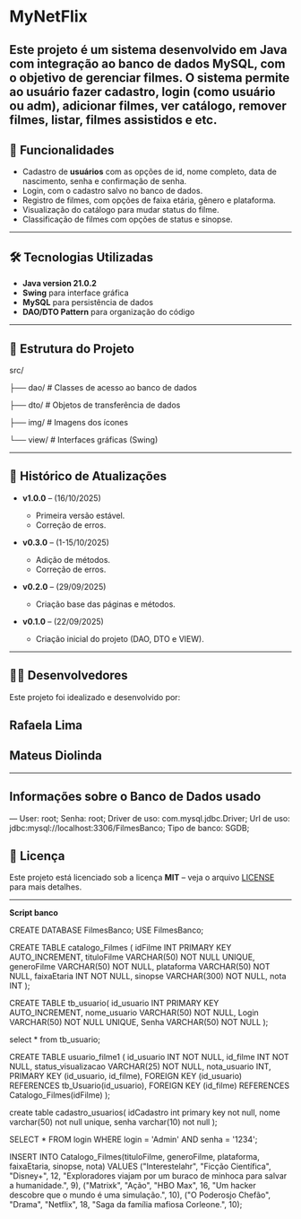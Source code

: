 # MyNetFlix




Este projeto é um sistema desenvolvido em **Java** com integração ao banco de dados **MySQL**, com o objetivo de gerenciar filmes. O sistema permite ao usuário fazer cadastro, login (como usuário ou adm), adicionar filmes, ver catálogo, remover filmes, listar,  filmes assistidos e etc. 
---




## 🚀 Funcionalidades




- Cadastro de **usuários** com as opções de id, nome completo, data de nascimento, senha e confirmação de senha.
- Login, com o cadastro salvo no banco de dados.
- Registro de filmes, com opções de faixa etária, gênero e plataforma.
- Visualização do catálogo para mudar status do filme.
- Classificação de filmes com opções de status e sinopse.




---




## 🛠️ Tecnologias Utilizadas




- **Java version 21.0.2**  
- **Swing** para interface gráfica  
- **MySQL** para persistência de dados  
- **DAO/DTO Pattern** para organização do código  








---




## 📂 Estrutura do Projeto
  src/




├── dao/ # Classes de acesso ao banco de dados




├── dto/ # Objetos de transferência de dados




├── img/ # Imagens dos ícones

└──  view/ # Interfaces gráficas (Swing)








---




## 📅 Histórico de Atualizações




- **v1.0.0** – (16/10/2025)  
  - Primeira versão estável.  
  - Correção de erros.


- **v0.3.0** – (1-15/10/2025)  
  - Adição de métodos.  
  - Correção de erros.  




- **v0.2.0** – (29/09/2025)  
  - Criação base das páginas e métodos.  




- **v0.1.0** – (22/09/2025)  
  - Criação inicial do projeto (DAO, DTO e VIEW).




---




## 👨‍💻 Desenvolvedores




Este projeto foi idealizado e desenvolvido por:  
##  Rafaela Lima
## Mateus Diolinda




---




## Informações sobre o Banco de Dados usado




— User: root; Senha: root;
Driver de uso: com.mysql.jdbc.Driver; Url de uso: jdbc:mysql://localhost:3306/FilmesBanco;
Tipo de banco: SGDB;












## 📜 Licença




Este projeto está licenciado sob a licença **MIT** – veja o arquivo [LICENSE](LICENSE) para mais detalhes.




---




**Script banco**


 CREATE DATABASE FilmesBanco; 
 USE FilmesBanco;

 CREATE TABLE catalogo_Filmes
 ( idFilme INT PRIMARY KEY AUTO_INCREMENT,
 tituloFilme VARCHAR(50) NOT NULL UNIQUE, 
 generoFilme VARCHAR(50) NOT NULL, 
 plataforma VARCHAR(50) NOT NULL, 
 faixaEtaria INT NOT NULL, 
 sinopse VARCHAR(300) NOT NULL, nota INT );

CREATE TABLE tb_usuario( id_usuario INT PRIMARY KEY AUTO_INCREMENT,
 nome_usuario VARCHAR(50) NOT NULL,
 Login VARCHAR(50) NOT NULL UNIQUE, 
 Senha VARCHAR(50) NOT NULL );

select * from tb_usuario;

CREATE TABLE usuario_filme1 ( id_usuario INT NOT NULL, 
id_filme INT NOT NULL,
 status_visualizacao VARCHAR(25) NOT NULL,
nota_usuario INT, PRIMARY KEY (id_usuario, id_filme),
FOREIGN KEY (id_usuario) REFERENCES tb_Usuario(id_usuario), FOREIGN KEY (id_filme) REFERENCES Catalogo_Filmes(idFilme) );

create table cadastro_usuarios( 
idCadastro int primary key not null, 
nome varchar(50) not null unique,
 senha varchar(10) not null );

SELECT * FROM login WHERE login = 'Admin' AND senha = '1234';

INSERT INTO Catalogo_Filmes(tituloFilme, generoFilme, plataforma, faixaEtaria, sinopse, nota) VALUES 
("Interestelahr", "Ficção Científica", "Disney+", 12, "Exploradores viajam por um buraco de minhoca para salvar a humanidade.", 9), 
("Matrixk", "Ação", "HBO Max", 16, "Um hacker descobre que o mundo é uma simulação.", 10),
 ("O Poderosjo Chefão", "Drama", "Netflix", 18, "Saga da família mafiosa Corleone.", 10);








